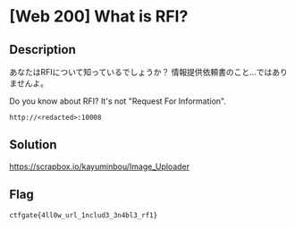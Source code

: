 # [Web 200] What is RFI?

## Description
あなたはRFIについて知っているでしょうか？
情報提供依頼書のこと…ではありませんよ。

Do you know about RFI?
It's not "Request For Information".

`http://<redacted>:10008`

## Solution
https://scrapbox.io/kayuminbou/Image_Uploader

## Flag
`ctfgate{4ll0w_url_1nclud3_3n4bl3_rf1}`